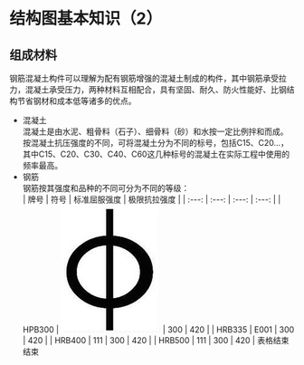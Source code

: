 # 结构图基本知识（2）
## 组成材料
钢筋混凝土构件可以理解为配有钢筋增强的混凝土制成的构件，其中钢筋承受拉力，混凝土承受压力，两种材料互相配合，具有坚固、耐久、防火性能好、比钢结构节省钢材和成本低等诸多的优点。  
- 混凝土  
混凝土是由水泥、粗骨料（石子）、细骨料（砂）和水按一定比例拌和而成。  
按混凝土抗压强度的不同，可将混凝土分为不同的标号，包括C15、C20...，其中C15、C20、C30、C40、C60这几种标号的混凝土在实际工程中使用的频率最高。
- 钢筋  
钢筋按其强度和品种的不同可分为不同的等级：  
|  牌号  |  符号  |  标准屈服强度  |  极限抗拉强度   |
| :---: | :---: | :---: | :---: |
| HPB300 | ![](https://github.com/Chenlingjie/my_bimcourses/blob/master/1.BIM%E5%BF%85%E4%BF%AE%E8%AF%BE-%E7%BB%93%E6%9E%84%E8%AF%86%E5%9B%BE%E8%AF%BE%E7%A8%8B/images/%E4%B8%80%E7%BA%A7%E9%92%A2%E7%AD%8B.jpg) | 300 | 420 |
| HRB335 | E001 | 300 | 420 |
| HRB400 | 111 | 300 | 420 |
| HRB500 | 111 | 300 | 420 |
表格结束
结束